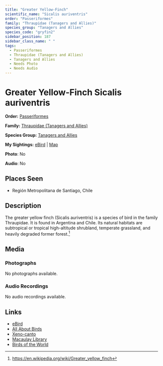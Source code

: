 ```yaml
---
title: "Greater Yellow-Finch"
scientific_name: "Sicalis auriventris"
order: "Passeriformes"
family: "Thraupidae (Tanagers and Allies)"
species_group: "Tanagers and Allies"
species_code: "gryfin2"
sidebar_position: 187
sidebar_class_name: " "
tags: 
  - Passeriformes
  - Thraupidae (Tanagers and Allies)
  - Tanagers and Allies
  - Needs Photo
  - Needs Audio
---
```


# Greater Yellow-Finch <span className='sci_name'>Sicalis auriventris</span>

**Order:** [Passeriformes](/tags/passeriformes)

**Family:** [Thraupidae (Tanagers and Allies)](/tags/thraupidae-tanagers-and-allies)

**Species Group:** [Tanagers and Allies](/tags/tanagers-and-allies)

**My Sightings:** [eBird](https://ebird.org/lifelist?r=world&time=life&spp=gryfin2) | [Map](/map?species_code=gryfin2)

**Photo**: No 

**Audio**: No

## Places Seen

* Región Metropolitana de Santiago, Chile

## Description
The greater yellow finch (Sicalis auriventris) is a species of bird in the family Thraupidae.
It is found in Argentina and Chile.
Its natural habitats are subtropical or tropical high-altitude shrubland, temperate grassland, and heavily degraded former forest.[^1]

[^1]: https://en.wikipedia.org/wiki/Greater_yellow_finch

## Media
### Photographs
No photographs available.

### Audio Recordings
No audio recordings available.

## Links
* [eBird](https://ebird.org/species/gryfin2) 
* [All About Birds](https://www.allaboutbirds.org/guide/gryfin2) 
* [Xeno-canto](https://www.xeno-canto.org/species/sicalis-auriventris) 
* [Macaulay Library](https://search.macaulaylibrary.org/catalog?taxonCode=gryfin2&sort=rating_rank_desc)
* [Birds of the World](https://birdsoftheworld.org/bow/species/gryfin2)
